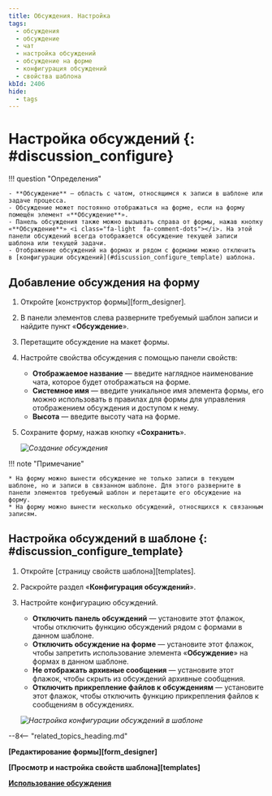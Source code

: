 ```yaml
---
title: Обсуждения. Настройка
tags:
  - обсуждения
  - обсуждение
  - чат
  - настройка обсуждений
  - обсуждение на форме
  - конфигурация обсуждений
  - свойства шаблона
kbId: 2406
hide:
  - tags
---
```


# Настройка обсуждений {: #discussion_configure}

!!! question "Определения"

    - **Обсуждение** — область с чатом, относящимся к записи в шаблоне или задаче процесса.
    - Обсуждение может постоянно отображаться на форме, если на форму помещён элемент «**Обсуждение**».
    - Панель обсуждения также можно вызывать справа от формы, нажав кнопку «**Обсуждение**» <i class="fa-light  fa-comment-dots"></i>. На этой панели обсуждений всегда отображается обсуждение текущей записи шаблона или текущей задачи.
    - Отображение обсуждений на формах и рядом с формами можно отключить в [конфигурации обсуждений](#discussion_configure_template) шаблона.

## Добавление обсуждения на форму

1. Откройте [конструктор формы][form_designer].
2. В панели элементов слева разверните требуемый шаблон записи и найдите пункт «**Обсуждение**».
3. Перетащите обсуждение на макет формы.
4. Настройте свойства обсуждения с помощью панели свойств:  

    - **Отображаемое название** — введите наглядное наименование чата, которое будет отображаться на форме.
    - **Системное имя** — введите уникальное имя элемента формы, его можно использовать в правилах для формы для управления отображением обсуждения и доступом к нему.
    - **Высота** — введите высоту чата на форме.

5. Сохраните форму, нажав кнопку «**Сохранить**».

    *![Создание обсуждения](discussion_create.png)*

!!! note "Примечание"

    * На форму можно вынести обсуждение не только записи в текущем шаблоне, но и записи в связанном шаблоне. Для этого разверните в панели элементов требуемый шаблон и перетащите его обсуждение на форму.
    * На форму можно вынести несколько обсуждений, относящихся к связанным записям.

## Настройка обсуждений в шаблоне {: #discussion_configure_template}

1. Откройте [страницу свойств шаблона][templates].
2. Раскройте раздел «**Конфигурация обсуждений**».
3. Настройте конфигурацию обсуждений.  

    - **Отключить панель обсуждений** — установите этот флажок, чтобы отключить функцию обсуждений рядом с формами в данном шаблоне.
    - **Отключить обсуждение на форме** — установите этот флажок, чтобы запретить использование элемента «**Обсуждение**» на формах в данном шаблоне.
    - **Не отображать архивные сообщения** — установите этот флажок, чтобы скрыть из обсуждений архивные сообщения.
    - **Отключить прикрепление файлов к обсуждениям** — установите этот флажок, чтобы отключить функцию прикрепления файлов к сообщениям в обсуждениях.

    *![Настройка конфигурации обсуждений в шаблоне](discussion_configure_template.png)*

--8<-- "related_topics_heading.md"

**[Редактирование формы][form_designer]**

**[Просмотр и настройка свойств шаблона][templates]**

**[Использование обсуждения](discussion_use.md)**
